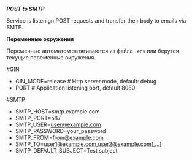 ***POST to SMTP***

Service is listenign POST requests and transfer their body to emails via SMTP. 

**Переменные окружения**

Переменные автоматом затягиваются из файла `.env` или берутся текущие переменные окружения.

#GIN 
* GIN_MODE=release # Http server mode, default: debug
* PORT # Application listening port, default 8080

#SMTP
* SMTP_HOST=smtp.example.com
* SMTP_PORT=587
* SMTP_USER=user@example.com
* SMTP_PASSWORD=your_password
* SMTP_FROM=from@example.com
* SMTP_TO=user1@example.com,user2@example.com[,...]
* SMTP_DEFAULT_SUBJECT=Test subject
